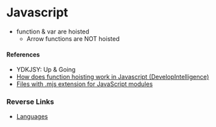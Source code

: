 # Javascript

- function & var are hoisted
  - Arrow functions are NOT hoisted

#### References
- YDKJSY: Up & Going
- [How does function hoisting work in Javascript (DevelopIntelligence)](https://www.developintelligence.com/blog/2016/10/how-does-function-hoisting-work-in-javascript/)
- [Files with .mjs extension for JavaScript modules](https://medium.com/passpill-project/files-with-mjs-extension-for-javascript-modules-ced195d7c84a)

### Reverse Links
- [Languages](../Languages.md)